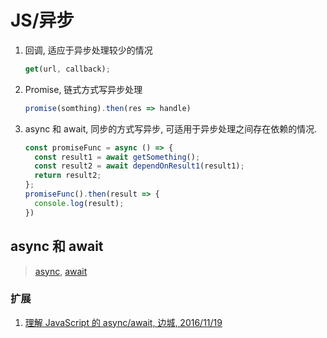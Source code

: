 # JS/异步

1. 回调, 适应于异步处理较少的情况

    ```javascript
    get(url, callback);
    ```

2. Promise, 链式方式写异步处理

    ```javascript
    promise(somthing).then(res => handle)
    ```

3. async 和 await, 同步的方式写异步, 可适用于异步处理之间存在依赖的情况.

    ```javascript
    const promiseFunc = async () => {
      const result1 = await getSomething();
      const result2 = await dependOnResult1(result1);
      return result2;
    };
    promiseFunc().then(result => {
      console.log(result);
    })
    ```

## async 和 await

> [async](https://developer.mozilla.org/en-US/docs/Web/JavaScript/Reference/Statements/async_function), [await](https://developer.mozilla.org/en-US/docs/Web/JavaScript/Reference/Operators/await)

### 扩展

1. [理解 JavaScript 的 async/await, 边城, 2016/11/19](https://segmentfault.com/a/1190000007535316)
